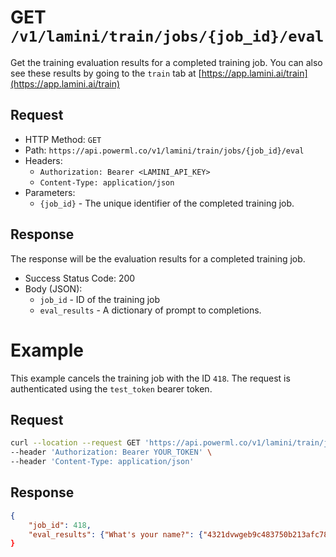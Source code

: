 # GET `/v1/lamini/train/jobs/{job_id}/eval`

Get the training evaluation results for a completed training job. You can also see these results by going to the `train` tab at [https://app.lamini.ai/train](https://app.lamini.ai/train)

## Request

- HTTP Method: `GET`
- Path: `https://api.powerml.co/v1/lamini/train/jobs/{job_id}/eval`
- Headers:
  - `Authorization: Bearer <LAMINI_API_KEY>`
  - `Content-Type: application/json`
- Parameters:
  - `{job_id}` - The unique identifier of the completed training job.

## Response

The response will be the evaluation results for a completed training job.

- Success Status Code: 200
- Body (JSON):
  - `job_id` - ID of the training job
  - `eval_results` - A dictionary of prompt to completions.

# Example

This example cancels the training job with the ID `418`. The request is authenticated using the `test_token` bearer token.

## Request

```bash
curl --location --request GET 'https://api.powerml.co/v1/lamini/train/jobs/418/eval' \
--header 'Authorization: Bearer YOUR_TOKEN' \
--header 'Content-Type: application/json'
```

## Response

```json
{
    "job_id": 418,
    "eval_results": {"What's your name?": {"4321dvwgeb9c483750b213afc78b49fe875d43db27d508e821c2e92e2701e018":"I'm a Teapot!"}, {"EleutherAI/pythia-410m-deduped":"finetune me first!"}},
}
```
